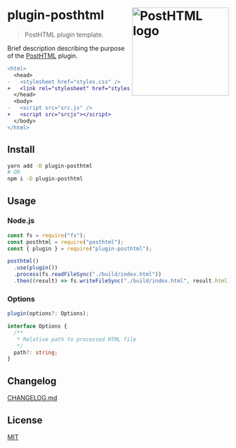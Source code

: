# plugin-posthtml <img align="right" width="220" height="200" title="PostHTML logo" src="http://posthtml.github.io/posthtml/logo.svg">

> PostHTML plugin template.

Brief description describing the purpose of the [PostHTML](https://github.com/posthtml/posthtml) plugin.

```diff
<html>
  <head>
-   <stylesheet href="styles.css" />
+   <link rel="stylesheet" href="styles.css" />
  </head>
  <body>
-   <script src="src.js" />
+   <script src="srcjs"></script>
  </body>
</html>
```

## Install

```bash
yarn add -D plugin-posthtml
# OR
npm i -D plugin-posthtml
```

## Usage

### Node.js

```js
const fs = require("fs");
const posthtml = require("posthtml");
const { plugin } = require("plugin-posthtml");

posthtml()
  .use(plugin())
  .process(fs.readFileSync("./build/index.html"))
  .then((result) => fs.writeFileSync("./build/index.html", result.html));
```

### Options

```ts
plugin(options?: Options);

interface Options {
  /**
   * Relative path to processed HTML file
   */
  path?: string;
}
```

## Changelog

[CHANGELOG.md](CHANGELOG.md)

## License

[MIT](LICENSE)
